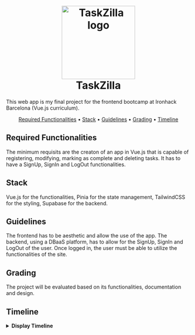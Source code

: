 <h1 align="center">
  <br>
  <a href="https://taskzilla-topaz.vercel.app"><img src="https://res.cloudinary.com/def7ecre1/image/upload/v1661513350/task%20app/TaskZilla-logo_jm6zms.jpg" alt="TaskZilla logo" width="200"></a>
  <br>
  TaskZilla
  <br>
</h1>

This web app is my final project for the frontend bootcamp at Ironhack Barcelona (Vue.js curriculum).

<p align="center">
  <a href="#required-functionalities">Required Functionalities</a> •
  <a href="#stack">Stack</a> •
  <a href="#guidelines">Guidelines</a> •
  <a href="#grading">Grading</a> •
  <a href="#timeline">Timeline</a>
</p>

## Required Functionalities

The minimum requisits are the creaton of an app in Vue.js that is capable of registering, modifying, marking as complete and deleting tasks. It has to have a SignUp, SignIn and LogOut functionalities.

## Stack

Vue.js for the functionalities, Pinia for the state management, TailwindCSS for the styling, Supabase for the backend.

## Guidelines

The frontend has to be aesthetic and allow the use of the app.
The backend, using a DBaaS platform, has to allow for the SignUp, SignIn and LogOut of the user.
Once logged in, the user must be able to utilize the functionalities of the site.

## Grading

The project will be evaluated based on its functionalities, documentation and design.

## Timeline

<details><summary><b>Display Timeline</b></summary>

### Friday 19/08

```
Structuring of the Project:
 - Concept and Functionalities of the web app
 - Mobile-first
 - Frontend with TailwindCSS
 - Backend with Supabase
 - Prioritization of Functionalities over Design
```

### Weekedn 20-21/08

```
 - Concept and Functionalities
 - SignUp, SignIn y SingOut successful
```

### Monday 22/08

```
 - Concept and Functionalities
 - SignUp, SignIn y SingOut successful
 - Views with the Router Link
```

### Tuesday 23/08

```
 - Design of the Frontend
 - Addition of new Functionalities
 - Review on Mobile and Desktop
 - Implementaation of UX/UI Feedback
 - Debugging
```

### Wednesday 24/08

```
 - Design of the Frontend
 - Addition of new Functionalities
 - Debugging
 - Review 1-on-1 with Teaching Assistant
```

### Thursday 25/08

```
 - Deployment of the Site (Vercel or Netlify)
 - Preparation of the Project Presentation
```

### Friday 26/08

```
 - Presentation
 - Give and receive Feedback to/from peers
```
  </details>
